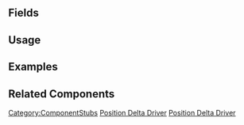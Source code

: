 <languages></languages> <translate>

## Fields

## Usage

## Examples

## Related Components

</translate>

[Category:ComponentStubs](Category:ComponentStubs "wikilink") [Position
Delta Driver](Category:Components{{#translation:}} "wikilink") [Position
Delta
Driver](Category:Components:Transform:Drivers{{#translation:}} "wikilink")